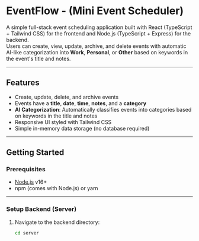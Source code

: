 # EventFlow - (Mini Event Scheduler)

A simple full-stack event scheduling application built with React (TypeScript + Tailwind CSS) for the frontend and Node.js (TypeScript + Express) for the backend.  
Users can create, view, update, archive, and delete events with automatic AI-like categorization into **Work**, **Personal**, or **Other** based on keywords in the event's title and notes.

---

## Features

- Create, update, delete, and archive events
- Events have a **title**, **date**, **time**, **notes**, and a **category**
- **AI Categorization**: Automatically classifies events into categories based on keywords in the title and notes
- Responsive UI styled with Tailwind CSS
- Simple in-memory data storage (no database required)

---

## Getting Started

### Prerequisites

- [Node.js](https://nodejs.org/) v16+
- npm (comes with Node.js) or yarn

---

### Setup Backend (Server)

1. Navigate to the backend directory:
   ```bash
   cd server
   ```
